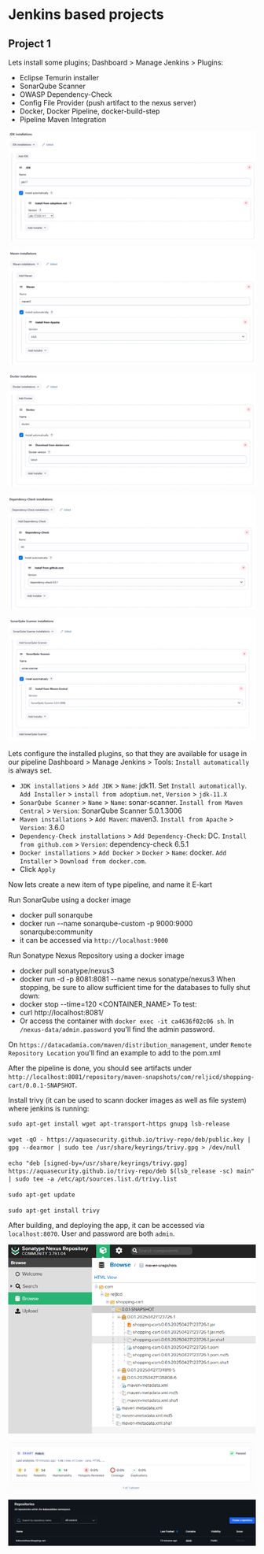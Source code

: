 # Jenkins based projects

## Project 1
Lets install some plugins; Dashboard > Manage Jenkins > Plugins:
- Eclipse Temurin installer
- SonarQube Scanner
- OWASP Dependency-Check
- Config File Provider (push artifact to the nexus server)
- Docker, Docker Pipeline, docker-build-step
- Pipeline Maven Integration

![screenshot](images/jenkins_tools/jdk.PNG)

![screenshot](images/jenkins_tools/maven.PNG)

![screenshot](images/jenkins_tools/docker.PNG)

![screenshot](images/jenkins_tools/dc.PNG)

![screenshot](images/jenkins_tools/sq.PNG)

Lets configure the installed plugins, so that they are available for usage in our pipeline
Dashboard > Manage Jenkins > Tools:
`Install automatically` is always set.
- ``JDK installations`` > ``Add JDK`` > ``Name``: jdk11. Set `Install automatically`. `Add Installer` > `install from adoptium.net`, `Version` > `jdk-11.X`
- `SonarQube Scanner` > `Name` > `Name`: sonar-scanner. `Install from Maven Central` > `Version`: SonarQube Scanner 5.0.1.3006
- `Maven installations` > `Add Maven`: maven3. `Install from Apache` > `Version`: 3.6.0
- `Dependency-Check installations` > `Add Dependency-Check`: DC. `Install from github.com` > `Version`: dependency-check 6.5.1
- `Docker installations` > `Add Docker` > `Docker` > `Name`: docker. `Add Installer` > `Download from docker.com`.
- Click `Apply`

Now lets create a new item of type pipeline, and name it E-kart

Run SonarQube using a docker image
- docker pull sonarqube
- docker run --name sonarqube-custom -p 9000:9000 sonarqube:community
- it can be accessed via `http://localhost:9000`

Run Sonatype Nexus Repository using a docker image
- docker pull sonatype/nexus3
- docker run -d -p 8081:8081 --name nexus sonatype/nexus3
When stopping, be sure to allow sufficient time for the databases to fully shut down:
- docker stop --time=120 <CONTAINER_NAME>
To test:
- curl http://localhost:8081/
- Or access the container with `docker exec -it ca4636f02c06 sh`. In `/nexus-data/admin.password` you'll find the admin password.

On `https://datacadamia.com/maven/distribution_management`, under `Remote Repository Location` you'll find an example to add to the pom.xml

After the pipeline is done, you should see artifacts under ``http://localhost:8081/repository/maven-snapshots/com/reljicd/shopping-cart/0.0.1-SNAPSHOT``.

Install trivy (it can be used to scann docker images as well as file system) where jenkins is running:
````
sudo apt-get install wget apt-transport-https gnupg lsb-release

wget -qO - https://aquasecurity.github.io/trivy-repo/deb/public.key | gpg --dearmor | sudo tee /usr/share/keyrings/trivy.gpg > /dev/null

echo "deb [signed-by=/usr/share/keyrings/trivy.gpg] https://aquasecurity.github.io/trivy-repo/deb $(lsb_release -sc) main" | sudo tee -a /etc/apt/sources.list.d/trivy.list

sudo apt-get update

sudo apt-get install trivy

````

After building, and deploying the app, it can be accessed via `localhost:8070`. User and password are both `admin`.

![screenshot](images/nexus.PNG)

![screenshot](images/sonarqube.PNG)

![screenshot](images/docker_repo.PNG)